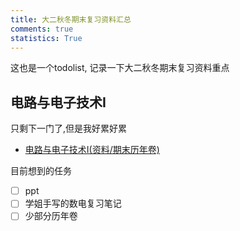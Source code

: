 ```yaml
---
title: 大二秋冬期末复习资料汇总
comments: true
statistics: True
---
```


这也是一个todolist, 记录一下大二秋冬期末复习资料重点

## 电路与电子技术I

只剩下一门了,但是我好累好累

- [电路与电子技术I(资料/期末历年卷)](https://www.cc98.org/topic/5942145)

目前想到的任务

- [ ]  ppt
- [ ]  学姐手写的数电复习笔记
- [ ]  少部分历年卷

<!-- ## 大学物理

- [savia的外装代脑](https://savia7582.github.io/Exterior/)
- [ ]学解历年卷
    - [ ] 2023
    - [x] 2022
    - [x] 2021
    - [x] 2020
    - [x] 2019
    - [x] 2018
    - [x] 2017
    - [ ] 2016

需要重点补的地方

- [x] 电磁感应
- [x] 常见的电场强度和磁感应强度的计算
- [x] 波动光学

## 概统

- [savia的外装代脑](https://savia7582.github.io/Exterior/)
- [ ] 学解历年卷
- [x] savia的讲义.6
- [x] savia的讲义.7
- [x] savia的讲义.8
- [ ] savia的讲义.9
- [ ] [991计算器用法](https://www.cc98.org/topic/5800452)

## 大物实验

- [FLOG司马](https://www.cc98.org/topic/5845216)
- 马老师的整理报告
- [ ] 教材绪论
- [ ] 第一节ppt
- 两个必做实验的回顾
    - [x]示波器
    - [x]分光计
## C

- [x] hw10
- [x] hw9整理
- [x] 历年卷
- [x] hw6整理
- [x] 链表
- [x] 指针
- [x] 动态内存分配 -->
